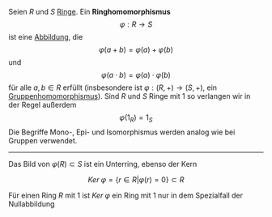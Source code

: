 Seien $R$ und $S$ [Ringe](Ring.md). Ein __Ringhomomorphismus__ 
$$\varphi: R\to S$$
ist eine [Abbildung](Abbildungen.md), die
$$\varphi(a+b) = \varphi(a) + \varphi(b)$$
und
$$\varphi(a\cdot b) = \varphi(a) \cdot \varphi(b)$$
für alle $a, b \in R$ erfüllt (insbesondere ist $\varphi: (R,+) \to (S, +)$, ein [Gruppenhomomorphismus](Gruppenhomomorphismus.md)). Sind $R$ und $S$ Ringe mit $1$ so verlangen wir in der Regel außerdem
$$\varphi(1_{R}) = 1_{S}$$
Die Begriffe Mono-, Epi- und Isomorphismus werden analog wie bei Gruppen verwendet.

---

Das Bild von $\varphi(R) \subset S$ ist ein Unterring, ebenso der Kern

$$Ker\;\varphi = \lbrace r\in R | \varphi(r) = 0\rbrace \subset R$$

Für einen Ring $R$ mit $1$ ist $Ker\;\varphi$ ein Ring mit $1$ nur in dem Spezialfall der Nullabbildung